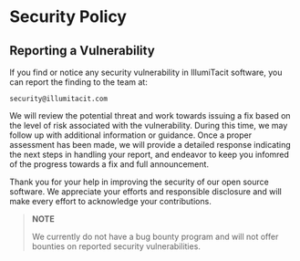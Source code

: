 # Security Policy

## Reporting a Vulnerability

If you find or notice any security vulnerability in IllumiTacit software, you can report the finding to the team at:

    security@illumitacit.com

We will review the potential threat and work towards issuing a fix based on the level of risk associated with the
vulnerability. During this time, we may follow up with additional information or guidance. Once a proper assessment has
been made, we will provide a detailed response indicating the next steps in handling your report, and endeavor to keep
you infomred of the progress towards a fix and full announcement.

Thank you for your help in improving the security of our open source software. We appreciate your efforts and
responsible disclosure and will make every effort to acknowledge your contributions.

> **NOTE**
>
> We currently do not have a bug bounty program and will not offer bounties on reported security vulnerabilities.
